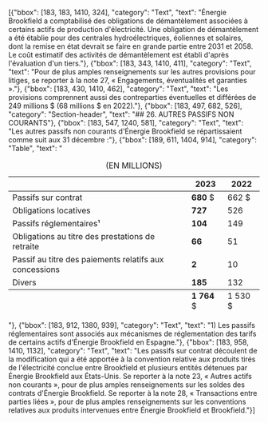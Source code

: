 [{"bbox": [183, 183, 1410, 324], "category": "Text", "text": "Énergie Brookfield a comptabilisé des obligations de démantèlement associées à certains actifs de production d'électricité. Une obligation de démantèlement a été établie pour des centrales hydroélectriques, éoliennes et solaires, dont la remise en état devrait se faire en grande partie entre 2031 et 2058. Le coût estimatif des activités de démantèlement est établi d'après l'évaluation d'un tiers."}, {"bbox": [183, 343, 1410, 411], "category": "Text", "text": "Pour de plus amples renseignements sur les autres provisions pour litiges, se reporter à la note 27, « Engagements, éventualités et garanties »."}, {"bbox": [183, 430, 1410, 462], "category": "Text", "text": "Les provisions comprennent aussi des contreparties éventuelles et différées de 249 millions $ (68 millions $ en 2022)."}, {"bbox": [183, 497, 682, 526], "category": "Section-header", "text": "## 26. AUTRES PASSIFS NON COURANTS"}, {"bbox": [183, 547, 1240, 581], "category": "Text", "text": "Les autres passifs non courants d'Énergie Brookfield se répartissaient comme suit aux 31 décembre :"}, {"bbox": [189, 611, 1404, 914], "category": "Table", "text": "<table><caption>(EN MILLIONS)</caption><thead><tr><th></th><th>2023</th><th>2022</th></tr></thead><tbody><tr><td>Passifs sur contrat</td><td><strong>680</strong> $</td><td>662 $</td></tr><tr><td>Obligations locatives</td><td><strong>727</strong></td><td>526</td></tr><tr><td>Passifs réglementaires¹</td><td><strong>104</strong></td><td>149</td></tr><tr><td>Obligations au titre des prestations de retraite</td><td><strong>66</strong></td><td>51</td></tr><tr><td>Passif au titre des paiements relatifs aux concessions</td><td><strong>2</strong></td><td>10</td></tr><tr><td>Divers</td><td><strong>185</strong></td><td>132</td></tr></tbody><tfoot><tr><td></td><td><strong>1 764</strong> $</td><td>1 530 $</td></tr></tfoot></table>"}, {"bbox": [183, 912, 1380, 939], "category": "Text", "text": "1) Les passifs réglementaires sont associés aux mécanismes de réglementation des tarifs de certains actifs d'Énergie Brookfield en Espagne."}, {"bbox": [183, 958, 1410, 1132], "category": "Text", "text": "Les passifs sur contrat découlent de la modification qui a été apportée à la convention relative aux produits tirés de l'électricité conclue entre Brookfield et plusieurs entités détenues par Énergie Brookfield aux États-Unis. Se reporter à la note 23, « Autres actifs non courants », pour de plus amples renseignements sur les soldes des contrats d'Énergie Brookfield. Se reporter à la note 28, « Transactions entre parties liées », pour de plus amples renseignements sur les conventions relatives aux produits intervenues entre Énergie Brookfield et Brookfield."}]